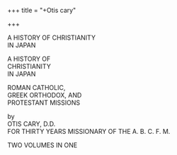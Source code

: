 +++
title = "+Otis cary"

+++

A HISTORY OF CHRISTIANITY  
IN JAPAN





A HISTORY OF  
CHRISTIANITY  
IN JAPAN



ROMAN CATHOLIC,  
GREEK ORTHODOX, AND  
PROTESTANT MISSIONS





by  
OTIS CARY, D.D.  
FOR THIRTY YEARS MISSIONARY OF THE A. B. C. F. M.





TWO VOLUMES IN ONE
